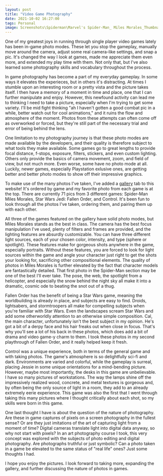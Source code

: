```yaml
---
layout: post
title: "Video Game Photography"
date: 2021-10-02 16:27:00
tags: Personal
image: Screenshots\Spiderman\Marvel's Spider-Man_ Miles Morales_Thumbnail.png
---
```


One of my greatest joys in running through single player video games lately has been in-game photo modes. These let you stop the gameplay, manually move around the camera, adjust some real camera-like settings, and snap a pic. It's changed the way I look at games, made me appreciate them even more, and extended my play time with them. Not only that, but I've also learned some photography skills and vocabulary throughout the process.

In game photography has become a part of my everyday gameplay. In some ways it elevates the experieces, but in others it's distracting. At times I stumble upon an interesting room or a pretty vista and the picture takes itself. I then have a memory of a moment in time and place, one that I can further manipulate and enjoy. However, this newfound activity can lead me to thinking I need to take a picture, especially when I'm trying to get some variety. I'll be mid fight thinking "ah I haven't gotten a good combat pic in a while, better watch out for cool animations," and it ruins the flow and atmosphere of the moment. Photos from these attempts can often come off as overworked or forced, but they're still part of the necessary trial and error of being behind the lens.

One limitation to my photography journey is that these photo modes are made available by the developers, and their quality is therefore subject to what tools they make available. Some games go to great lengths to provide focal distance, f-stops, exposure, filters, stickers, and even custom lighting. Others only provide the basics of camera movement, zoom, and field of view, but not much more. Even worse, some have no photo mode at all. Luckily, newer games, especially Playstation exlusive ones, are getting better and better photo modes to show off their impressive graphics.

To make use of the many photos I've taken, I've added a [gallery](https://justinike.com/gallery/) tab to this website! It's ordered by game and my favorite photo from each game is at the top. There are currently 71 pics from 3 different games: Spider-Man Miles Morales, Star Wars Jedi: Fallen Order, and Control. It's been fun to look through all the photos I've taken, ordering them, and pairing them up with each other.

All three of the games featured on the gallery have solid photo modes, but Miles Morales stands as the best in class. The camera has the best focus manipulation I've used, plenty of filters and frames are provided, and the lighting features are absurdly customizable. You can have three different light sources, each of your chosen color, intensity, and type (sphere or spotlight). These features make for gorgeous shots anywhere in the game, especially portraits. Without these features, you are forced to look for light sources within the game and angle your character just right to get the shots your looking for, sacrificing other compositional elements. The quality of photos in Miles Morales is further elevated by the fact that character models are fantastically detailed. That first photo in the Spider-Man section may be one of the best I'll ever take. The pose, the web, the spotlight from a helicopter, and especially the snow behind the night sky all make it into a dramatic, cosmic ode to beating the snot out of a thug.

Fallen Order has the benefit of being a Star Wars game, meaning the worldbuilding is already in place, and subjects are easy to find. Droids, lightsabers, and stormtroopers all make for compelling subjects when you're familiar with Star Wars. Even the landscapes scream Star Wars and add some otherworldly attention to an otherwise simple composition. Cal, the main character, unfortunately isn't the best subject in my opinion. He's got a bit of a derpy face and his hair freaks out when close in focus. That's why you'll see a lot of his back in these photos, which does add a bit of drama and video game-y charm to them. I took these photos in my second playthrough of Fallen Order, and it really helped keep it fresh.

Control was a unique experience, both in terms of the general game and with taking photos. The game's atmosphere is so delightfully sci-fi and dark. Environments are varied and colorful, while the gameplay is surreal, placing Jessie in some unique orientations for a mind-bending picture. However, maybe most importantly, the desks in this game are unbelievable. I have so many pictures of workstations. The way the lamps shine off the impressively realized wood, concrete, and metal textures is gorgeous and, by often being the only source of light in a room, they add to an already extremely eerie experience. This game was also the first that I went through taking this many pictures where I thought critically about each shot, so my skills were born in this game.

One last thought I have is about the question of the nature of photography. Are these in game captures of pixels on a screen photography in the fullest sense? Or are they just imitations of the art of capturing light from a moment of time? Digital cameras translate light into digital data anyway, so why not start with pixels? In an art photography course I took, this very concept was explored with the subjects of photo editing and digital photography. Are photographs truthful or just symbolic? Can a photo taken in a game be elevated to the same status of "real life" ones? Just some thoughts I had.

I hope you enjoy the pictures. I look forward to taking more, expanding the gallery, and further discussing the nature of photos in games.
